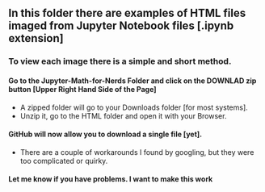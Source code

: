 ## In this folder there are examples of HTML files imaged from Jupyter Notebook files [.ipynb extension]
### To view each image there is a simple and short method.  
#### Go to the Jupyter-Math-for-Nerds Folder and click on the DOWNLAD zip button [Upper Right Hand Side of the Page]
 -  A zipped folder will go to your Downloads folder [for most systems].  
  - Unzip it, go to the HTML folder and open it with your Browser.
  
#### GitHub will now allow you to download a single file [yet].
 - There are a couple of workarounds I found by googling, but they were too complicated or quirky.
 
  #### Let me know if you have problems.  I want to make this work

